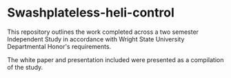 # Swashplateless-heli-control

This repository outlines the work completed across a two semester Independent Study in accordance with Wright State University Departmental Honor's requirements.

The white paper and presentation included were presented as a compilation of the study.

